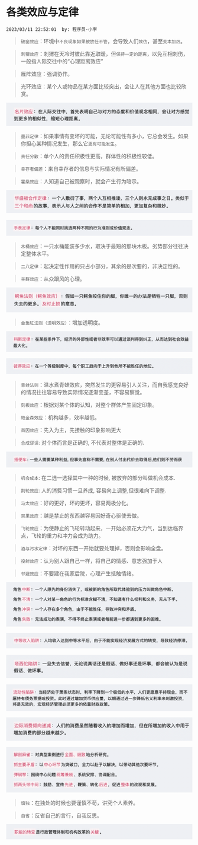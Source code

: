 # 各类效应与定律
`2023/03/11 22:52:01  by: 程序员·小李`

> `破窗效应`：环境中`不良现象如果被放任不管`，会导致人们`效仿`，甚至`变本加厉`。


> `刺猬效应`：刺猬在天冷时彼此靠近取暖，但`保持一定的距离`，以免互相刺伤，一般指人际交往中的“心理距离效应”


> 雁阵效应：强调协作。


> 光环效应：某个人或物品在某方面比较突出，会让人在其他方面也比较欣赏。


![image](【管理学】各类效应与定律/d5a5bb73-7f25-415d-8a1c-41876271fa67.png)


> `墨菲定律`：如果事情有变坏的可能，无论可能性有多小，它总会发生。如果你担心某种情况发生，那么它`更有可能发生`。


> `责任分散`：单个人的责任积极性更高，群体性的积极性较低。


> `幸存者偏差`：来自幸存者的信息与实际情况有所偏差。


> `霍桑效应`：人知道自己被观察时，就会产生行为暗示。


![image](【管理学】各类效应与定律/21916c64-8761-4beb-b17e-73fb8ab49f47.png)


![image](【管理学】各类效应与定律/274de63b-a5be-4740-8d39-e9959758598d.png)


> `木桶效应`：一只水桶能装多少水，取决于最短的那块木板。劣势部分往往决定整体水平。


> `二八定律`：起决定性作用的只占小部分，其余的是次要的，非决定性的。


> `羊群效应`：从众跟风的心理。


![image](【管理学】各类效应与定律/f61ae229-2cbe-45d8-bcf2-294bf33958b4.png)


> `金鱼缸法则（透明效应）`：增加透明度。


![image](【管理学】各类效应与定律/d4c34feb-5442-4e51-8e93-6e0a12646b90.png)


![image](【管理学】各类效应与定律/627d38fb-7ab3-4427-a8f6-7fff1d77ceff.png)


> `青蛙法则`：温水煮青蛙效应，突然发生的更容易引人关注，而自我感觉良好的情况往往容易导致实际情况逐渐变差，不容易察觉。

> `刻板效应`：根据对某个体的认知，对整个群体产生固定印象。


> `帕金森效应`：机构越多，效率越低。


> `首因效应`：先入为主，先接触的印象影响更大


> `合成谬误`: 对个体而言是正确的, 不代表对整体是正确的.


![image](【管理学】各类效应与定律/7c45c5d4-ea33-448d-a030-f5be965e5544.png)


> `机会成本`: 在二选一选择其中一种的时候, 被放弃的部分叫做机会成本.


> `荆轮效应`: 人的消费习惯一旦养成, 容易向上调整,但很难向下调整.


> `马太效应`：好的更好，坏的更坏，容易两极分化。


> `禁果效应`：越是禁止的东西越容易因好奇心驱使去做。


> `飞轮效应`：为使静止的飞轮转动起来，一开始必须花大力气，当到达临界点，飞轮的重力和冲力会成为助力。


>`酒与污水定律`：对坏的东西一开始就要处理掉，否则会影响全盘。


> `投射效应`：认为别人跟自己一样，将自己的情感、意志强加于人


> `邻避效应`：不要建在我家后院，心理产生抵触情绪。


![image](【管理学】各类效应与定律/507404f4-f837-403a-8a89-8d0486e3de0e.png)


![image](【管理学】各类效应与定律/22d4b1cd-dde8-4280-9cee-e47ed715835c.png)


![image](【管理学】各类效应与定律/b5a1ecfa-b6e3-48f3-badc-22d11f8d8850.png)


![image](【管理学】各类效应与定律/41ba06b4-a6c3-4ad0-a953-994a81aefef7.png)


![image](【管理学】各类效应与定律/e37745b6-c069-49ab-8b01-fe66d9813513.png)


![image](【管理学】各类效应与定律/507016af-5d90-41d7-a35e-7de7809b1e85.png)


> `慎独`：在独处的时候也要谨慎不苟，讲究个人素养。


> `自省`：反省自己的言行，自我反思。


![image](【管理学】各类效应与定律/d957c1d7-3662-4886-b2e4-750cfa8223b7.png)